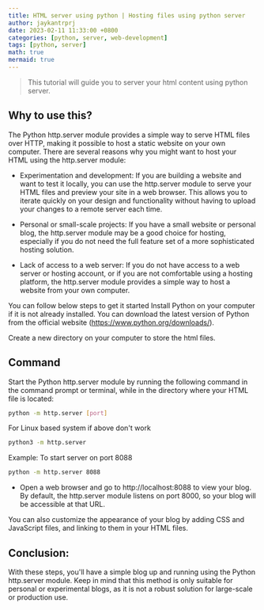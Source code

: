 ```yaml
---
title: HTML server using python | Hosting files using python server
author: jaykantrprj
date: 2023-02-11 11:33:00 +0800
categories: [python, server, web-development]
tags: [python, server]
math: true
mermaid: true
---
```



> This tutorial will guide you to server your html content using python server.

## Why to use this?

The Python http.server module provides a simple way to serve HTML files over HTTP, making it possible to host a static website on your own computer. There are several reasons why you might want to host your HTML using the http.server module:

- Experimentation and development: If you are building a website and want to test it locally, you can use the http.server module to serve your HTML files and preview your site in a web browser. This allows you to iterate quickly on your design and functionality without having to upload your changes to a remote server each time.

- Personal or small-scale projects: If you have a small website or personal blog, the http.server module may be a good choice for hosting, especially if you do not need the full feature set of a more sophisticated hosting solution.

- Lack of access to a web server: If you do not have access to a web server or hosting account, or if you are not comfortable using a hosting platform, the http.server module provides a simple way to host a website from your own computer.

You can follow below steps to get it started
Install Python on your computer if it is not already installed. You can download the latest version of Python from the official website (https://www.python.org/downloads/).

Create a new directory on your computer to store the html files.

## Command
Start the Python http.server module by running the following command in the command prompt or terminal, while in the directory where your HTML file is located:

```bash
python -m http.server [port]
```
For Linux based system if above don't work
```bash
python3 -m http.server 
```
Example: To start server on port 8088
```bash
python -m http.server 8088
```
- Open a web browser and go to http://localhost:8088 to view your blog. By default, the http.server module listens on port 8000, so your blog will be accessible at that URL.

You can also customize the appearance of your blog by adding CSS and JavaScript files, and linking to them in your HTML files.
## Conclusion: 
With these steps, you'll have a simple blog up and running using the Python http.server module. Keep in mind that this method is only suitable for personal or experimental blogs, as it is not a robust solution for large-scale or production use.